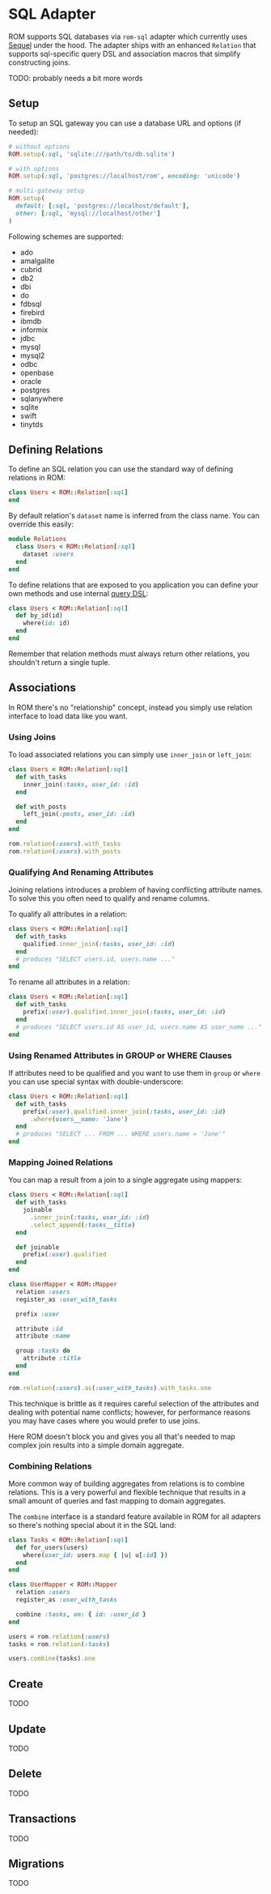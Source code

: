 # SQL Adapter

ROM supports SQL databases via `rom-sql` adapter which currently uses [Sequel](#)
under the hood. The adapter ships with an enhanced `Relation` that supports
sql-specific query DSL and association macros that simplify constructing joins.

TODO: probably needs a bit more words

## Setup

To setup an SQL gateway you can use a database URL and options (if needed):

``` ruby
# without options
ROM.setup(:sql, 'sqlite:///path/to/db.sqlite')

# with options
ROM.setup(:sql, 'postgres://localhost/rom', encoding: 'unicode')

# multi-gateway setup
ROM.setup(
  default: [:sql, 'postgres://localhost/default'],
  other: [:sql, 'mysql://localhost/other']
)
```

Following schemes are supported:

- ado
- amalgalite
- cubrid
- db2
- dbi
- do
- fdbsql
- firebird
- ibmdb
- informix
- jdbc
- mysql
- mysql2
- odbc
- openbase
- oracle
- postgres
- sqlanywhere
- sqlite
- swift
- tinytds

## Defining Relations

To define an SQL relation you can use the standard way of defining relations in ROM:

``` ruby
class Users < ROM::Relation[:sql]
end
```

By default relation's `dataset` name is inferred from the class name. You can
override this easily:

``` ruby
module Relations
  class Users < ROM::Relation[:sql]
    dataset :users
  end
end
```

To define relations that are exposed to you application you can define your own
methods and use internal [query DSL](#):

``` ruby
class Users < ROM::Relation[:sql]
  def by_id(id)
    where(id: id)
  end
end
```

Remember that relation methods must always return other relations, you shouldn't
return a single tuple.

## Associations

In ROM there's no "relationship" concept, instead you simply use relation interface
to load data like you want.

### Using Joins

To load associated relations you can simply use `inner_join` or `left_join`:

``` ruby
class Users < ROM::Relation[:sql]
  def with_tasks
    inner_join(:tasks, user_id: :id)
  end

  def with_posts
    left_join(:posts, user_id: :id)
  end
end

rom.relation(:users).with_tasks
rom.relation(:users).with_posts
```

### Qualifying And Renaming Attributes

Joining relations introduces a problem of having conflicting attribute names. To
solve this you often need to qualify and rename columns.

To qualify all attributes in a relation:

``` ruby
class Users < ROM::Relation[:sql]
  def with_tasks
    qualified.inner_join(:tasks, user_id: :id)
  end
  # produces "SELECT users.id, users.name ..."
end
```

To rename all attributes in a relation:

``` ruby
class Users < ROM::Relation[:sql]
  def with_tasks
    prefix(:user).qualified.inner_join(:tasks, user_id: :id)
  end
  # produces "SELECT users.id AS user_id, users.name AS user_name ..."
end
```

### Using Renamed Attributes in GROUP or WHERE Clauses

If attributes need to be qualified and you want to use them in `group` or `where`
you can use special syntax with double-underscore:

``` ruby
class Users < ROM::Relation[:sql]
  def with_tasks
    prefix(:user).qualified.inner_join(:tasks, user_id: :id)
      .where(users__name: 'Jane')
  end
  # produces "SELECT ... FROM ... WHERE users.name = 'Jane'"
end
```

### Mapping Joined Relations

You can map a result from a join to a single aggregate using mappers:

``` ruby
class Users < ROM::Relation[:sql]
  def with_tasks
    joinable
      .inner_join(:tasks, user_id: :id)
      .select_append(:tasks__title)
  end

  def joinable
    prefix(:user).qualified
  end
end

class UserMapper < ROM::Mapper
  relation :users
  register_as :user_with_tasks

  prefix :user

  attribute :id
  attribute :name

  group :tasks do
    attribute :title
  end
end

rom.relation(:users).as(:user_with_tasks).with_tasks.one
```

This technique is brittle as it requires careful selection of the attributes and
dealing with potential name conflicts; however, for performance reasons you may
have cases where you would prefer to use joins.

Here ROM doesn't block you and gives you all that's needed to map complex join
results into a simple domain aggregate.

### Combining Relations

More common way of building aggregates from relations is to combine relations.
This is a very powerful and flexible technique that results in a small amount
of queries and fast mapping to domain aggregates.

The `combine` interface is a standard feature available in ROM for all adapters
so there's nothing special about it in the SQL land:

``` ruby
class Tasks < ROM::Relation[:sql]
  def for_users(users)
    where(user_id: users.map { |u| u[:id] })
  end
end

class UserMapper < ROM::Mapper
  relation :users
  register_as :user_with_tasks

  combine :tasks, on: { id: :user_id }
end

users = rom.relation(:users)
tasks = rom.relation(:tasks)

users.combine(tasks).one
```

## Create

TODO

## Update

TODO

## Delete

TODO

## Transactions

TODO

## Migrations

TODO
